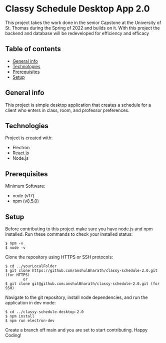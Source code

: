 # Classy Schedule Desktop App 2.0

This project takes the work done in the senior Capstone at the University of St. Thomas during the Spring of 2022 and builds on it. With this project the backend and database will be redeveloped for efficiency and efficacy

## Table of contents
* [General info](#general-info)
* [Technologies](#technologies)
* [Prerequisites](#prerequisites)
* [Setup](#setup)

## General info
This project is simple desktop application that creates a schedule for a client who enters in class, room, and professor preferences.
	
## Technologies
Project is created with:
* Electron
* React.js
* Node.js 

## Prerequisites
Minimum Software:
* node (v17)
* npm (v8.5.0)
	
## Setup
Before contributing to this project make sure you have node.js and npm installed.
Run these commands to check your installed status:

```
$ npm -v
$ node -v
```
Clone the repository using HTTPS or SSH protocols:

```
$ cd ../yourLocalFolder
$ git clone https://github.com/anshulBharath/classy-schedule-2.0.git (for HTTPS)
        or
$ git clone git@github.com:anshulBharath/classy-schedule-2.0.git (for SSH)
```

Navigate to the git repository, install node dependencies, and run the application in dev mode:

```
$ cd ../classy-schedule-desktop-2.0
$ npm install
$ npm run electron-dev
```


Create a branch off main and you are set to start contributing. Happy Coding!

